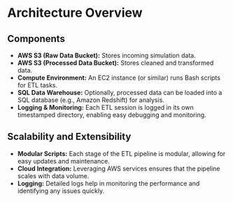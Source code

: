 # Architecture Overview

## Components

- **AWS S3 (Raw Data Bucket):** Stores incoming simulation data.
- **AWS S3 (Processed Data Bucket):** Stores cleaned and transformed data.
- **Compute Environment:** An EC2 instance (or similar) runs Bash scripts for ETL tasks.
- **SQL Data Warehouse:** Optionally, processed data can be loaded into a SQL database (e.g., Amazon Redshift) for analysis.
- **Logging & Monitoring:** Each ETL session is logged in its own timestamped directory, enabling easy debugging and monitoring.


## Scalability and Extensibility

- **Modular Scripts:** Each stage of the ETL pipeline is modular, allowing for easy updates and maintenance.
- **Cloud Integration:** Leveraging AWS services ensures that the pipeline scales with data volume.
- **Logging:** Detailed logs help in monitoring the performance and identifying any issues quickly.
